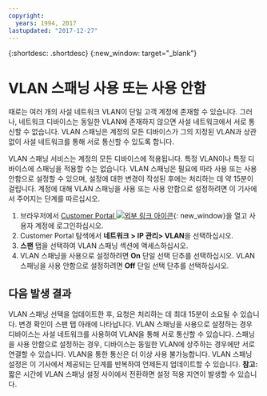 ```yaml
---
copyright:
  years: 1994, 2017
lastupdated: "2017-12-27"
---
```

{:shortdesc: .shortdesc}
{:new_window: target="_blank"}

# VLAN 스패닝 사용 또는 사용 안함

때로는 여러 개의 사설 네트워크 VLAN이 단일 고객 계정에 존재할 수 있습니다. 그러나, 네트워크 디바이스는 동일한 VLAN에 존재하지 않으면 사설 네트워크에서 서로 통신할 수 없습니다. VLAN 스패닝은 계정의 모든 디바이스가 그의 지정된 VLAN과 상관없이 사설 네트워크를 통해 서로 통신할 수 있도록 합니다. 

VLAN 스패닝 서비스는 계정의 모든 디바이스에 적용됩니다. 특정 VLAN이나 특정 디바이스에 스패닝을 적용할 수는 없습니다. VLAN 스패닝은 필요에 따라 사용 또는 사용 안함으로 설정할 수 있으며, 설정에 대한 변경이 작성된 후에는 처리하는 데 약 15분이 걸립니다. 계정에 대해 VLAN 스패닝을 사용 또는 사용 안함으로 설정하려면 이 기사에서 주어지는 단계를 따르십시오.


1. 브라우저에서 [Customer Portal ![외부 링크 아이콘](../../icons/launch-glyph.svg "외부 링크 아이콘")](https://control.softlayer.com/){: new_window}을 열고 사용자 계정에 로그인하십시오.
2. Customer Portal 탐색에서 **네트워크 > IP 관리> VLAN**을 선택하십시오.
3. **스팬** 탭을 선택하여 VLAN 스패닝 섹션에 액세스하십시오.
4. VLAN 스패닝을 사용으로 설정하려면 **On** 단일 선택 단추를 선택하십시오. VLAN 스패닝을 사용 안함으로 설정하려면 **Off** 단일 선택 단추를 선택하십시오.

## 다음 발생 결과

VLAN 스패닝 선택을 업데이트한 후, 요청은 처리하는 데 최대 15분이 소요될 수 있습니다. 변경 확인이 스팬 탭 아래에 나타납니다. VLAN 스패닝을 사용으로 설정하는 경우 디바이스는 사설 네트워크를 사용하여 VLAN을 통해 서로 통신할 수 있습니다. 스패닝을 사용 안함으로 설정하는 경우, 디바이스는 동일한 VLAN에 상주하는 경우에만 서로 연결할 수 있습니다. VLAN을 통한 통신은 더 이상 사용 불가능합니다. VLAN 스패닝 설정은 이 기사에서 제공되는 단계를 반복하여 언제든지 업데이트할 수 있습니다. **참고:** 짧은 시간에 VLAN 스패닝 설정 사이에서 전환하면 설정 적용 지연이 발생할 수 있습니다.
